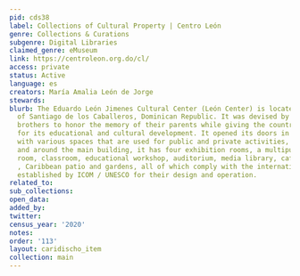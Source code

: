 ```yaml
---
pid: cds38
label: Collections of Cultural Property | Centro León
genre: Collections & Curations
subgenre: Digital Libraries
claimed_genre: eMuseum
link: https://centroleon.org.do/cl/
access: private
status: Active
language: es
creators: María Amalia León de Jorge
stewards:
blurb: The Eduardo León Jimenes Cultural Center (León Center) is located in the city
  of Santiago de los Caballeros, Dominican Republic. It was devised by the León Asensio
  brothers to honor the memory of their parents while giving the country an institution
  for its educational and cultural development. It opened its doors in October 2003
  with various spaces that are used for public and private activities, both inside
  and around the main building, it has four exhibition rooms, a multipurpose activity
  room, classroom, educational workshop, auditorium, media library, cafeteria, shop
  , Caribbean patio and gardens, all of which comply with the international standards
  established by ICOM / UNESCO for their design and operation.
related_to:
sub_collections:
open_data:
added_by:
twitter:
census_year: '2020'
notes:
order: '113'
layout: caridischo_item
collection: main
---
```

